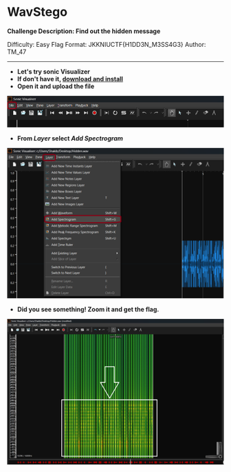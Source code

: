 # WavStego

**Challenge Description: Find out the hidden message**

Difficulty: Easy
Flag Format: JKKNIUCTF{H1DD3N_M3SS4G3}
Author: TM_47

---

- **Let's try sonic Visualizer**
- **If don't have it, [download and install](https://www.sonicvisualiser.org/download.html)**
- **Open it and upload the file**
  
![sonic visualizer](../images/aa.png)


- **From _Layer_ select _Add Spectrogram_**
  
![sonic visualizer](../images/bb.png)

- **Did you see something! Zoom it and get the flag.**
  
![sonic visualizer](../images/cc.png)